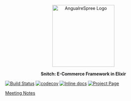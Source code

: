 

<p align="center">
    <img alt="AngualreSpree Logo" title="Snitch Logo" src="https://res.cloudinary.com/ashish173/image/upload/c_scale,w_492/v1523451848/snitch_logo_o8xxon.jpg" width="200">
</p>

<p align="center">
  <b>Snitch: E-Commerce Framework in Elixir</b>
</p>

[![Build Status](https://travis-ci.org/aviabird/snitch.svg?branch=develop)](https://travis-ci.org/aviabird/snitch)
[![codecov](https://codecov.io/gh/aviabird/snitch/branch/develop/graph/badge.svg)](https://codecov.io/gh/aviabird/snitch)
[![Inline docs](http://inch-ci.org/github/aviabird/snitch.svg)](http://inch-ci.org/github/aviabird/snitch)
[![Project Page](http://res.cloudinary.com/zeus999/image/upload/c_limit,h_1041,w_1487/v1486457388/Yatrum%20Logo/pt-badge_ss3dyt.svg)](https://www.pivotaltracker.com/n/projects/2149807)

[Meeting Notes](https://docs.google.com/document/d/15aNtYfPDKtdctC6KPLgW1BNN8I6EoBA-Q9KYqymt7gA/edit?usp=sharing)

